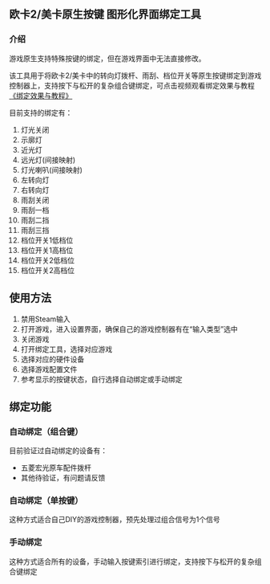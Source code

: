## 欧卡2/美卡原生按键 图形化界面绑定工具

### 介绍
游戏原生支持特殊按键的绑定，但在游戏界面中无法直接修改。

该工具用于将欧卡2/美卡中的转向灯拨杆、雨刮、档位开关等原生按键绑定到游戏控制器上，支持按下与松开的复杂组合键绑定，可点击视频观看绑定效果与教程 [《绑定效果与教程》](https://www.bilibili.com/video/BV1cEGrzvEtb)

目前支持的绑定有：
1. 灯光关闭
2. 示廓灯
3. 近光灯
4. 远光灯(间接映射)
5. 灯光喇叭(间接映射)
6. 左转向灯
7. 右转向灯
8.  雨刮关闭
9.  雨刮一档
10. 雨刮二挡
11. 雨刮三挡
12. 档位开关1低档位
13. 档位开关1高档位
14. 档位开关2低档位
15. 档位开关2高档位


## 使用方法

1. 禁用Steam输入
2. 打开游戏，进入设置界面，确保自己的游戏控制器有在“输入类型”选中
3. 关闭游戏
4. 打开绑定工具，选择对应游戏
5. 选择对应的硬件设备
6. 选择游戏配置文件
7. 参考显示的按键状态，自行选择自动绑定或手动绑定

## 绑定功能

### 自动绑定（组合键）
目前验证过自动绑定的设备有：
- 五菱宏光原车配件拨杆
- 其他待验证，有问题请反馈


### 自动绑定（单按键）
这种方式适合自己DIY的游戏控制器，预先处理过组合信号为1个信号


### 手动绑定
这种方式适合所有的设备，手动输入按键索引进行绑定，支持按下与松开的复杂组合键绑定
